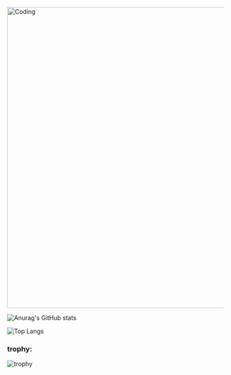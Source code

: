 <img align="center" alt="Coding" width="700" src="https://media.tenor.com/ex3kjWMZ4ScAAAAC/sky-kimionawa.gif">

![Anurag's GitHub stats](https://github-readme-stats.vercel.app/api?username=tecnicoemerson&show_icons=true&theme=tokyonight)

![Top Langs](https://github-readme-stats.vercel.app/api/top-langs/?username=tecnicoemerson&layout=compact&theme=tokyonight)

<h3 align="left">trophy:</h3>

![trophy](https://github-profile-trophy.vercel.app/?username=tecnicoemerson&theme=tokyonight)


